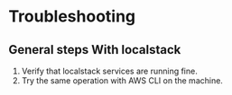 # Troubleshooting

## General steps With localstack
1. Verify that localstack services are running fine.
2. Try the same operation with AWS CLI on the machine.